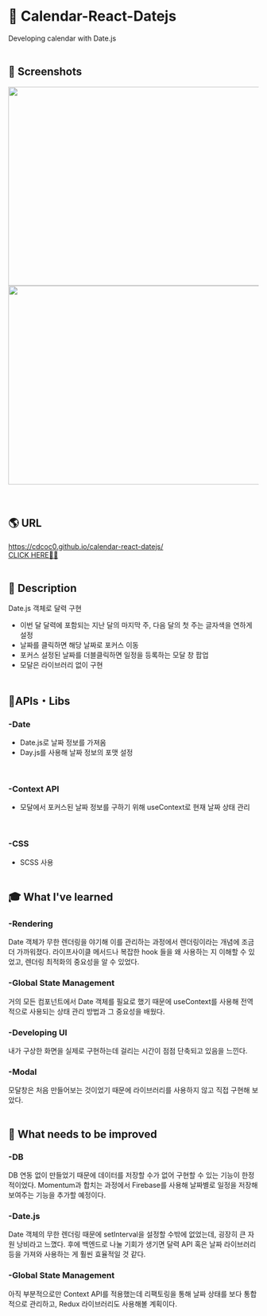 # 📆 Calendar-React-Datejs

Developing calendar with Date.js
<br />
<br />

## 📸 Screenshots

<div>
  <img width="800" height="400" src="https://user-images.githubusercontent.com/61813428/120801989-dc71e380-c57c-11eb-84e2-dcc90e84814c.png">
</div>
<div>
  <img width="800" height="400" src="https://user-images.githubusercontent.com/61813428/120801997-e09e0100-c57c-11eb-8058-540073e90c16.png">
</div>
<br /><br />

## 🌎 URL
<https://cdcoc0.github.io/calendar-react-datejs/> <br />
[CLICK HERE🙋‍♀️](https://cdcoc0.github.io/calendar-react-datejs/)
<br /><br />

## 🧾 Description
Date.js 객체로 달력 구현
- 이번 달 달력에 포함되는 지난 달의 마지막 주, 다음 달의 첫 주는 글자색을 연하게 설정
- 날짜를 클릭하면 해당 날짜로 포커스 이동
- 포커스 설정된 날짜를 더블클릭하면 일정을 등록하는 모달 창 팝업
- 모달은 라이브러리 없이 구현
<br /><br />

## 📂APIs・Libs
### -Date
- Date.js로 날짜 정보를 가져옴
- Day.js를 사용해 날짜 정보의 포맷 설정
<br />

### -Context API
- 모달에서 포커스된 날짜 정보를 구하기 위해 useContext로 현재 날짜 상태 관리
<br />

### -CSS
- SCSS 사용
<br /><br />

## 🎓 What I've learned
### -Rendering
Date 객체가 무한 렌더링을 야기해 이를 관리하는 과정에서 렌더링이라는 개념에 조금 더 가까워졌다. 라이프사이클 메서드나 복잡한 hook 들을 왜 사용하는 지 이해할 수 있었고,  렌더링 최적화의 중요성을 알 수 있었다.
<br />

### -Global State Management
거의 모든 컴포넌트에서 Date 객체를 필요로 했기 때문에 useContext를 사용해 전역적으로 사용되는 상태 관리 방법과 그 중요성을 배웠다.
<br />

### -Developing UI
내가 구상한 화면을 실제로 구현하는데 걸리는 시간이 점점 단축되고 있음을 느낀다. 
<br /> 

### -Modal
모달창은 처음 만들어보는 것이었기 때문에 라이브러리를 사용하지 않고 직접 구현해 보았다. 
<br /><br />

## 🔧 What needs to be improved
### -DB
DB 연동 없이 만들었기 때문에 데이터를 저장할 수가 없어 구현할 수 있는 기능이 한정적이었다. Momentum과 합치는 과정에서 Firebase를 사용해 날짜별로 일정을 저장해 보여주는 기능을 추가할 예정이다.
<br />

### -Date.js
Date 객체의 무한 렌더링 때문에 setInterval을 설정할 수밖에 없었는데, 굉장히 큰 자원 낭비라고 느꼈다. 후에 백엔드로 나눌 기회가 생기면 달력 API 혹은 날짜 라이브러리 등을 가져와 사용하는 게 훨씬 효율적일 것 같다.
<br />

### -Global State Management
아직 부분적으로만 Context API를 적용했는데 리팩토링을 통해 날짜 상태를 보다 통합적으로 관리하고, Redux 라이브러리도 사용해볼 계획이다. 
